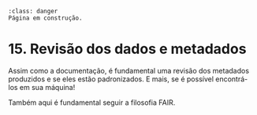 ```{admonition} Atenção
:class: danger
Página em construção.
```

# 15. Revisão dos dados e metadados

Assim como a documentação, é fundamental uma revisão dos metadados produzidos e se eles estão padronizados. E mais, se é possível encontrá-los em sua máquina!

Também aqui é fundamental seguir a filosofia FAIR.